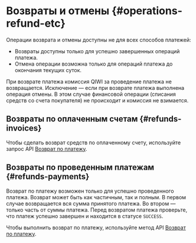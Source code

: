 # Возвраты и отмены {#operations-refund-etc}

Операции возврата и отмены доступны не для всех способов платежей:

* Возвраты доступны только для успешно завершенных операций платежа.
* Отмена операции возможна только для операций платежа до окончания текущих суток.

При возврате платежа комиссия QIWI за проведение платежа не возвращается. Исключение — если при возврате платежа выполнена операция отмены. В этом случае финансовой операции (списания средств со счета покупателя) не происходит и комиссия не взимается.

## Возвраты по оплаченным счетам {#refunds-invoices}

Чтобы сделать возврат средств по оплаченному счету, используйте запрос API [Возврат по платежу](#refund-api).

## Возвраты по проведенным платежам {#refunds-payments}

Возврат по платежу возможен только для успешно проведенного платежа. Возврат может быть как частичным, так и полным. В первом случае возвращается вся сумма принятого платежа. Во втором — только часть от суммы платежа. Перед возвратом платежа проверьте, что платеж успешно завершен и находится в статусе `SUCCESS`.

Чтобы выполнить возврат по платежу, используйте метод API [Возврат по платежу](#refund-api).
